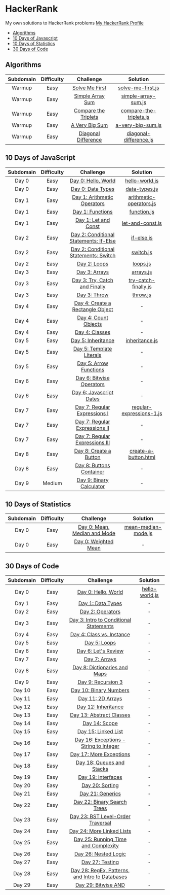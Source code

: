 # HackerRank
My own solutions to HackerRank problems
[My HackerRank Profile](https://www.hackerrank.com/lucasdesousa)


* [Algorithms](#algorithms)
* [10 Days of Javascript](#10-days-of-javascript)
* [10 Days of Statistics](#10-days-of-statistics)
* [30 Days of Code](#30-days-of-code)


## Algorithms
| Subdomain | Difficulty | Challenge | Solution |
|:---------:|:----------:|:---------:|:--------:|
|Warmup|Easy|[Solve Me First](https://www.hackerrank.com/challenges/solve-me-first/problem)|[solve-me-first.js](Algorithms/solve-me-first.js)|
|Warmup|Easy|[Simple Array Sum](https://www.hackerrank.com/challenges/simple-array-sum/problem)|[simple-array-sum.js](Algorithms/simple-array-sum.js)|
|Warmup|Easy|[Compare the Triplets](https://www.hackerrank.com/challenges/compare-the-triplets/problem)|[compare-the-triplets.js](Algorithms/compare-the-triplets.js)|
|Warmup|Easy|[A Very Big Sum](https://www.hackerrank.com/challenges/a-very-big-sum/problem)|[a-very-big-sum.js](Algorithms/a-very-big-sum.js)|
|Warmup|Easy|[Diagonal Difference](https://www.hackerrank.com/challenges/diagonal-difference/problem)|[diagonal-difference.js](Algorithms/diagonal-difference.js)|


## 10 Days of JavaScript
| Subdomain | Difficulty | Challenge | Solution |
|:---------:|:----------:|:---------:|:--------:|
|Day 0|Easy|[Day 0: Hello, World](https://www.hackerrank.com/challenges/js10-hello-world/problem)|[hello-world.js](10-Days-of-Javascript/hello-world.js)|
|Day 0|Easy|[Day 0: Data Types](https://www.hackerrank.com/challenges/js10-data-types/problem)|[data-types.js](10-Days-of-Javascript/data-types.js)|
|Day 1|Easy|[Day 1: Arithmetic Operators](https://www.hackerrank.com/challenges/js10-arithmetic-operators/problem)|[arithmetic-operators.js](10-Days-of-Javascript/arithmetic-operators.js)|
|Day 1|Easy|[Day 1: Functions](https://www.hackerrank.com/challenges/js10-function/problem)|[function.js](10-Days-of-Javascript/functions.js)|
|Day 1|Easy|[Day 1: Let and Const](https://www.hackerrank.com/challenges/js10-let-and-const/problem)|[let-and-const.js](10-Days-of-Javascript/let-and-const.js)|
|Day 2|Easy|[Day 2: Conditional Statements: If-Else](https://www.hackerrank.com/challenges/js10-if-else/problem)|[if-else.js](10-Days-of-Javascript/if-else.js)|
|Day 2|Easy|[Day 2: Conditional Statements: Switch](https://www.hackerrank.com/challenges/js10-switch/problem)|[switch.js](10-Days-of-Javascript/switch.js)|
|Day 2|Easy|[Day 2: Loops](https://www.hackerrank.com/challenges/js10-loops/problem)|[loops.js](10-Days-of-Javascript/loops.js)|
|Day 3|Easy|[Day 3: Arrays](https://www.hackerrank.com/challenges/js10-arrays/problem)|[arrays.js](10-Days-of-Javascript/arrays.js)|
|Day 3|Easy|[Day 3: Try, Catch and Finally](https://www.hackerrank.com/challenges/js10-try-catch-and-finally/problem)|[try-catch-finally.js](10-Days-of-Javascript/try-catch-finally.js)|
|Day 3|Easy|[Day 3: Throw](https://www.hackerrank.com/challenges/js10-throw/problem)|[throw.js](10-Days-of-Javascript/throw.js)|
|Day 4|Easy|[Day 4: Create a Rectangle Object](https://www.hackerrank.com/challenges/js10-objects/problem)|-|
|Day 4|Easy|[Day 4: Count Objects](https://www.hackerrank.com/challenges/js10-count-objects/problem)|-|
|Day 4|Easy|[Day 4: Classes](https://www.hackerrank.com/challenges/js10-class/problem)|-|
|Day 5|Easy|[Day 5: Inheritance](https://www.hackerrank.com/challenges/js10-inheritance/problem)|[inheritance.js](10-Days-of-Javascript/inheritance.js)|
|Day 5|Easy|[Day 5: Template Literals](https://www.hackerrank.com/challenges/js10-template-literals/problem)|-|
|Day 5|Easy|[Day 5: Arrow Functions](https://www.hackerrank.com/challenges/js10-arrows/problem)|-|
|Day 6|Easy|[Day 6: Bitwise Operators](https://www.hackerrank.com/challenges/js10-bitwise/problem)|-|
|Day 6|Easy|[Day 6: Javascript Dates](https://www.hackerrank.com/challenges/js10-date/problem)|-|
|Day 7|Easy|[Day 7: Regular Expressions I](https://www.hackerrank.com/challenges/js10-regexp-1/problem)|[regular-expressions-1.js](10-Days-of-Javascript/regular-expressions-1.js)|
|Day 7|Easy|[Day 7: Regular Expressions II](https://www.hackerrank.com/challenges/js10-regexp-2/problem)|-|
|Day 7|Easy|[Day 7: Regular Expressions III](https://www.hackerrank.com/challenges/js10-regexp-3/problem)|-|
|Day 8|Easy|[Day 8: Create a Button](https://www.hackerrank.com/challenges/js10-create-a-button/problem)|[create-a-button.html](10-Days-of-Javascript/create-a-button.html)|
|Day 8|Easy|[Day 8: Buttons Container](https://www.hackerrank.com/challenges/js10-buttons-container/problem)|-|
|Day 9|Medium|[Day 9: Binary Calculator](https://www.hackerrank.com/challenges/js10-binary-calculator/problem)|-|


## 10 Days of Statistics
| Subdomain | Difficulty | Challenge | Solution |
|:---------:|:----------:|:---------:|:--------:|
|Day 0|Easy|[Day 0: Mean, Median and Mode](https://www.hackerrank.com/challenges/s10-basic-statistics/problem)|[mean-median-mode.js](10-Days-of-Statistics/mean-median-mode.js)|
|Day 0|Easy|[Day 0: Weighted Mean](https://www.hackerrank.com/challenges/s10-weighted-mean/problem)|-|


## 30 Days of Code
| Subdomain | Difficulty | Challenge | Solution |
|:---------:|:----------:|:---------:|:--------:|
|Day 0|Easy|[Day 0: Hello, World](https://www.hackerrank.com/challenges/30-hello-world/problem)|[hello-world.js](30-Days-of-Code/hello-world.js)|
|Day 1|Easy|[Day 1: Data Types](https://www.hackerrank.com/domains/tutorials/30-days-of-code)|-|
|Day 2|Easy|[Day 2: Operators](https://www.hackerrank.com/domains/tutorials/30-days-of-code)|-|
|Day 3|Easy|[Day 3: Intro to Conditional Statements](https://www.hackerrank.com/domains/tutorials/30-days-of-code)|-|
|Day 4|Easy|[Day 4: Class vs. Instance](https://www.hackerrank.com/domains/tutorials/30-days-of-code)|-|
|Day 5|Easy|[Day 5: Loops](https://www.hackerrank.com/domains/tutorials/30-days-of-code)|-|
|Day 6|Easy|[Day 6: Let's Review](https://www.hackerrank.com/domains/tutorials/30-days-of-code)|-|
|Day 7|Easy|[Day 7: Arrays](https://www.hackerrank.com/domains/tutorials/30-days-of-code)|-|
|Day 8|Easy|[Day 8: Dictionaries and Maps](https://www.hackerrank.com/domains/tutorials/30-days-of-code)|-|
|Day 9|Easy|[Day 9: Recursion 3](https://www.hackerrank.com/domains/tutorials/30-days-of-code)|-|
|Day 10|Easy|[Day 10: Binary Numbers](https://www.hackerrank.com/domains/tutorials/30-days-of-code)|-|
|Day 11|Easy|[Day 11: 2D Arrays](https://www.hackerrank.com/domains/tutorials/30-days-of-code)|-|
|Day 12|Easy|[Day 12: Inheritance](https://www.hackerrank.com/domains/tutorials/30-days-of-code)|-|
|Day 13|Easy|[Day 13: Abstract Classes](https://www.hackerrank.com/domains/tutorials/30-days-of-code)|-|
|Day 14|Easy|[Day 14: Scope](https://www.hackerrank.com/domains/tutorials/30-days-of-code)|-|
|Day 15|Easy|[Day 15: Linked List](https://www.hackerrank.com/domains/tutorials/30-days-of-code)|-|
|Day 16|Easy|[Day 16: Exceptions - String to Integer](https://www.hackerrank.com/domains/tutorials/30-days-of-code)|-|
|Day 17|Easy|[Day 17: More Exceptions](https://www.hackerrank.com/domains/tutorials/30-days-of-code)|-|
|Day 18|Easy|[Day 18: Queues and Stacks](https://www.hackerrank.com/domains/tutorials/30-days-of-code)|-|
|Day 19|Easy|[Day 19: Interfaces](https://www.hackerrank.com/domains/tutorials/30-days-of-code)|-|
|Day 20|Easy|[Day 20: Sorting](https://www.hackerrank.com/domains/tutorials/30-days-of-code)|-|
|Day 21|Easy|[Day 21: Generics](https://www.hackerrank.com/domains/tutorials/30-days-of-code)|-|
|Day 22|Easy|[Day 22: Binary Search Trees](https://www.hackerrank.com/domains/tutorials/30-days-of-code)|-|
|Day 23|Easy|[Day 23: BST Level-Order Traversal](https://www.hackerrank.com/domains/tutorials/30-days-of-code)|-|
|Day 24|Easy|[Day 24: More Linked Lists](https://www.hackerrank.com/domains/tutorials/30-days-of-code)|-|
|Day 25|Easy|[Day 25: Running Time and Complexity](https://www.hackerrank.com/domains/tutorials/30-days-of-code)|-|
|Day 26|Easy|[Day 26: Nested Logic](https://www.hackerrank.com/domains/tutorials/30-days-of-code)|-|
|Day 27|Easy|[Day 27: Testing](https://www.hackerrank.com/domains/tutorials/30-days-of-code)|-|
|Day 28|Easy|[Day 28: RegEx, Patterns, and Intro to Databases](https://www.hackerrank.com/domains/tutorials/30-days-of-code)|-|
|Day 29|Easy|[Day 29: Bitwise AND](https://www.hackerrank.com/domains/tutorials/30-days-of-code)|-|